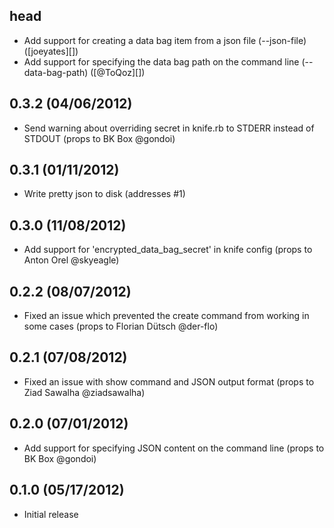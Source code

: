 ## head
* Add support for creating a data bag item from a json file (--json-file) ([joeyates][])
* Add support for specifying the data bag path on the command line (--data-bag-path) ([@ToQoz][])

## 0.3.2 (04/06/2012)
* Send warning about overriding secret in knife.rb to STDERR instead of STDOUT (props to BK Box @gondoi)

## 0.3.1 (01/11/2012)
* Write pretty json to disk (addresses #1)

## 0.3.0 (11/08/2012)
* Add support for 'encrypted_data_bag_secret' in knife config (props to Anton Orel @skyeagle)

## 0.2.2 (08/07/2012)
* Fixed an issue which prevented the create command from working in some cases (props to Florian Dütsch @der-flo)

## 0.2.1 (07/08/2012)
* Fixed an issue with show command and JSON output format (props to Ziad Sawalha @ziadsawalha)

## 0.2.0 (07/01/2012)
* Add support for specifying JSON content on the command line (props to BK Box @gondoi)

## 0.1.0 (05/17/2012)
* Initial release

